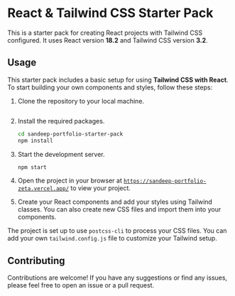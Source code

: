 # React & Tailwind CSS Starter Pack

This is a starter pack for creating React projects with Tailwind CSS configured. It uses React version **18.2** and Tailwind CSS version **3.2**.

## Usage

This starter pack includes a basic setup for using **Tailwind CSS with React**. To start building your own components and styles, follow these steps:

1. Clone the repository to your local machine.
    ```sh
    
    ```

1. Install the required packages.
    ```sh
    cd sandeep-portfolio-starter-pack
    npm install
    ```

1. Start the development server.
    ```sh
    npm start
    ```
1. Open the project in your browser at [`https://sandeep-portfolio-zeta.vercel.app/`](https://sandeep-portfolio-zeta.vercel.app/) to view your project.

1. Create your React components and add your styles using Tailwind classes. You can also create new CSS files and import them into your components.

The project is set up to use `postcss-cli` to process your CSS files. You can add your own `tailwind.config.js` file to customize your Tailwind setup.

## Contributing

Contributions are welcome! If you have any suggestions or find any issues, please feel free to open an issue or a pull request.